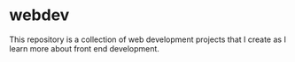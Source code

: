 # webdev
This repository is a collection of web development projects that I create as I learn more about front end development.
